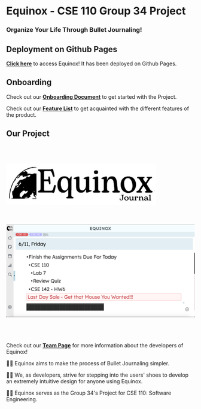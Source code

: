 # Equinox - CSE 110 Group 34 Project
### Organize Your Life Through Bullet Journaling!

## Deployment on Github Pages

[**Click here**](https://cse110-sp21-group34.github.io/app/editing-page.html) to access Equinox! It has been deployed on Github Pages.

## Onboarding 

Check out our [**Onboarding Document**](./specs/onboard.md) to get started with the Project.  
  
Check out our [**Feature List**](./specs/features/feature-list.md) to get acquainted with the different features of the product.

## Our Project

<img src="admin/branding/team-icon.jpeg" width="400" alt="equinox-logo" style="padding-bottom:50px; padding-top:50px;">

<img src="admin/specs/../../specs/features/img/preview.png" style="padding-bottom:50px;">

Check out our [**Team Page**](./admin/team.md) for more information about the developers of Equinox!

👨‍💻 Equinox aims to make the process of Bullet Journaling simpler. 

👨‍💻 We, as developers, strive for stepping into the users' shoes to develop an extremely intuitive design for anyone using Equinox.

👨‍💻 Equinox serves as the Group 34's Project for CSE 110: Software Engineering.


